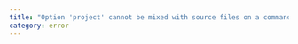 ```yaml
---
title: "Option 'project' cannot be mixed with source files on a command line."
category: error
---
```

